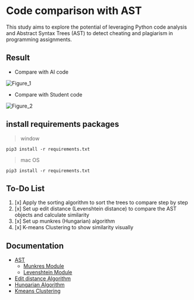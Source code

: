 # Code comparison with AST
This study aims to explore the potential of leveraging Python code analysis and Abstract Syntax Trees (AST) to detect cheating and plagiarism in programming assignments.

## Result
- Compare with AI code

![Figure_1](https://github.com/user-attachments/assets/c664c55d-2683-4eb3-abbc-b4e5035d585c)

- Compare with Student code

![Figure_2](https://github.com/user-attachments/assets/d8c4b9e0-84e2-4cb6-93d5-252911d9ca1d)


## install requirements packages
> window
```
pip3 install -r requirements.txt
```
> mac OS
```
pip3 install -r requirements.txt
```

## To-Do List
1. [x] Apply the sorting algorithm to sort the trees to compare step by step
2. [x] Set up edit distance (Levenshtein distance) to compare the AST objects and calculate similarity
3. [x] Set up munkres (Hungarian) algorithm
4. [x] K-means Clustering to show similarity visually

## Documentation
+ [AST](https://docs.python.org/3/library/ast.html#module-ast)
  - [Munkres Module](https://software.clapper.org/munkres/)
  - [Levenshtein Module](https://rapidfuzz.github.io/Levenshtein/levenshtein.html#distance)
+ [Edit distance Algorithm](https://en.wikipedia.org/wiki/Levenshtein_distance)
+ [Hungarian Algorithm](https://en.wikipedia.org/wiki/Hungarian_algorithm)
+ [Kmeans Clustering](https://scikit-learn.org/stable/modules/generated/sklearn.cluster.KMeans.html)
